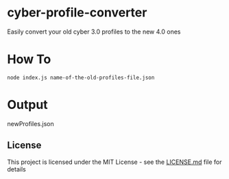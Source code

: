 # cyber-profile-converter

Easily convert your old cyber 3.0 profiles to the new 4.0 ones

# How To

```
node index.js name-of-the-old-profiles-file.json
```

# Output

newProfiles.json

## License

This project is licensed under the MIT License - see the [LICENSE.md](LICENSE.md) file for details
